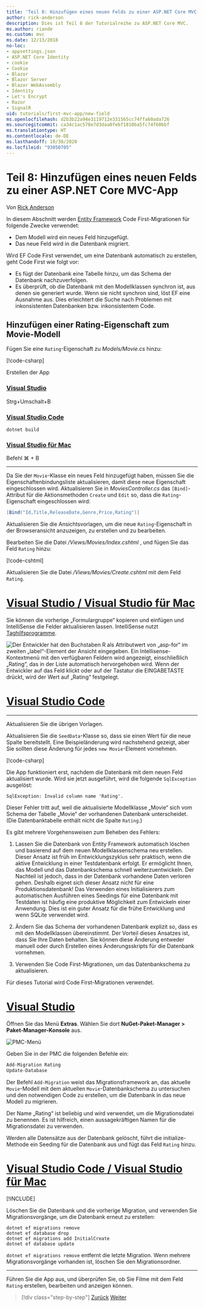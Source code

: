 ```yaml
---
title: 'Teil 8: Hinzufügen eines neuen Felds zu einer ASP.NET Core MVC-App'
author: rick-anderson
description: Dies ist Teil 8 der Tutorialreihe zu ASP.NET Core MVC.
ms.author: riande
ms.custom: mvc
ms.date: 12/13/2018
no-loc:
- appsettings.json
- ASP.NET Core Identity
- cookie
- Cookie
- Blazor
- Blazor Server
- Blazor WebAssembly
- Identity
- Let's Encrypt
- Razor
- SignalR
uid: tutorials/first-mvc-app/new-field
ms.openlocfilehash: d2b3b22a94e3119712e331565cc74ffa60ada726
ms.sourcegitcommit: ca34c1ac578e7d3daa0febf1810ba5fc74f60bbf
ms.translationtype: HT
ms.contentlocale: de-DE
ms.lasthandoff: 10/30/2020
ms.locfileid: "93050705"
---
```

# <a name="part-8-add-a-new-field-to-an-aspnet-core-mvc-app"></a>Teil 8: Hinzufügen eines neuen Felds zu einer ASP.NET Core MVC-App

Von [Rick Anderson](https://twitter.com/RickAndMSFT)

In diesem Abschnitt werden [Entity Framework](/ef/core/get-started/aspnetcore/new-db) Code First-Migrationen für folgende Zwecke verwendet:

* Dem Modell wird ein neues Feld hinzugefügt.
* Das neue Feld wird in die Datenbank migriert.

Wird EF Code First verwendet, um eine Datenbank automatisch zu erstellen, geht Code First wie folgt vor:

* Es fügt der Datenbank eine Tabelle hinzu, um das Schema der Datenbank nachzuverfolgen.
* Es überprüft, ob die Datenbank mit den Modellklassen synchron ist, aus denen sie generiert wurde. Wenn sie nicht synchron sind, löst EF eine Ausnahme aus. Dies erleichtert die Suche nach Problemen mit inkonsistenten Datenbanken bzw. inkonsistentem Code.

## <a name="add-a-rating-property-to-the-movie-model"></a>Hinzufügen einer Rating-Eigenschaft zum Movie-Modell

Fügen Sie eine `Rating`-Eigenschaft zu *Models/Movie.cs* hinzu:

[!code-csharp[](~/tutorials/first-mvc-app/start-mvc/sample/MvcMovie22/Models/MovieDateRating.cs?highlight=13&name=snippet)]

Erstellen der App

### <a name="visual-studio"></a>[Visual Studio](#tab/visual-studio)

 Strg+Umschalt+B

### <a name="visual-studio-code"></a>[Visual Studio Code](#tab/visual-studio-code)

```dotnetcli
dotnet build
```

### <a name="visual-studio-for-mac"></a>[Visual Studio für Mac](#tab/visual-studio-mac)

Befehl ⌘ + B

------

Da Sie der `Movie`-Klasse ein neues Feld hinzugefügt haben, müssen Sie die Eigenschaftenbindungsliste aktualisieren, damit diese neue Eigenschaft eingeschlossen wird. Aktualisieren Sie in *MoviesController.cs* das `[Bind]`-Attribut für die Aktionsmethoden `Create` und `Edit` so, dass die `Rating`-Eigenschaft eingeschlossen wird:

```csharp
[Bind("Id,Title,ReleaseDate,Genre,Price,Rating")]
   ```

Aktualisieren Sie die Ansichtsvorlagen, um die neue `Rating`-Eigenschaft in der Browseransicht anzuzeigen, zu erstellen und zu bearbeiten.

Bearbeiten Sie die Datei */Views/Movies/Index.cshtml* , und fügen Sie das Feld `Rating` hinzu:

[!code-cshtml[](~/tutorials/first-mvc-app/start-mvc/sample/MvcMovie22/Views/Movies/IndexGenreRating.cshtml?highlight=16,38&range=24-64)]

Aktualisieren Sie die Datei */Views/Movies/Create.cshtml* mit dem Feld `Rating`.

# <a name="visual-studio--visual-studio-for-mac"></a>[Visual Studio / Visual Studio für Mac](#tab/visual-studio+visual-studio-mac)

Sie können die vorherige „Formulargruppe“ kopieren und einfügen und IntelliSense die Felder aktualisieren lassen. IntelliSense nutzt [Taghilfsprogramme](xref:mvc/views/tag-helpers/intro).

![Der Entwickler hat den Buchstaben R als Attributwert von „asp-for“ im zweiten „label“-Element der Ansicht eingegeben. Ein Intellisense-Kontextmenü mit den verfügbaren Feldern wird angezeigt, einschließlich „Rating“, das in der Liste automatisch hervorgehoben wird. Wenn der Entwickler auf das Feld klickt oder auf der Tastatur die EINGABETASTE drückt, wird der Wert auf „Rating“ festgelegt.](new-field/_static/cr.png)

# <a name="visual-studio-code"></a>[Visual Studio Code](#tab/visual-studio-code)

<!-- This tab intentionally left blank. -->

---

Aktualisieren Sie die übrigen Vorlagen.

Aktualisieren Sie die `SeedData`-Klasse so, dass sie einen Wert für die neue Spalte bereitstellt. Eine Beispieländerung wird nachstehend gezeigt, aber Sie sollten diese Änderung für jedes `new Movie`-Element vornehmen.

[!code-csharp[](start-mvc/sample/MvcMovie/Models/SeedDataRating.cs?name=snippet1&highlight=6)]

Die App funktioniert erst, nachdem die Datenbank mit dem neuen Feld aktualisiert wurde. Wird sie jetzt ausgeführt, wird die folgende `SqlException` ausgelöst:

`SqlException: Invalid column name 'Rating'.`

Dieser Fehler tritt auf, weil die aktualisierte Modellklasse „Movie“ sich vom Schema der Tabelle „Movie“ der vorhandenen Datenbank unterscheidet. (Die Datenbanktabelle enthält nicht die Spalte `Rating`.)

Es gibt mehrere Vorgehensweisen zum Beheben des Fehlers:

1. Lassen Sie die Datenbank von Entity Framework automatisch löschen und basierend auf dem neuen Modellklassenschema neu erstellen. Dieser Ansatz ist früh im Entwicklungszyklus sehr praktisch, wenn die aktive Entwicklung in einer Testdatenbank erfolgt. Er ermöglicht Ihnen, das Modell und das Datenbankschema schnell weiterzuentwickeln. Der Nachteil ist jedoch, dass in der Datenbank vorhandene Daten verloren gehen. Deshalb eignet sich dieser Ansatz nicht für eine Produktionsdatenbank! Das Verwenden eines Initialisierers zum automatischen Ausführen eines Seedings für eine Datenbank mit Testdaten ist häufig eine produktive Möglichkeit zum Entwickeln einer Anwendung. Dies ist ein guter Ansatz für die frühe Entwicklung und wenn SQLite verwendet wird.

2. Ändern Sie das Schema der vorhandenen Datenbank explizit so, dass es mit den Modellklassen übereinstimmt. Der Vorteil dieses Ansatzes ist, dass Sie Ihre Daten behalten. Sie können diese Änderung entweder manuell oder durch Erstellen eines Änderungsskripts für die Datenbank vornehmen.

3. Verwenden Sie Code First-Migrationen, um das Datenbankschema zu aktualisieren.

Für dieses Tutorial wird Code First-Migrationen verwendet.

# <a name="visual-studio"></a>[Visual Studio](#tab/visual-studio)

Öffnen Sie das Menü **Extras**. Wählen Sie dort **NuGet-Paket-Manager > Paket-Manager-Konsole** aus.

  ![PMC-Menü](adding-model/_static/pmc.png)

Geben Sie in der PMC die folgenden Befehle ein:

```powershell
Add-Migration Rating
Update-Database
```

Der Befehl `Add-Migration` weist das Migrationsframework an, das aktuelle `Movie`-Modell mit dem aktuellen `Movie`-Datenbankschema zu untersuchen und den notwendigen Code zu erstellen, um die Datenbank in das neue Modell zu migrieren.

Der Name „Rating“ ist beliebig und wird verwendet, um die Migrationsdatei zu benennen. Es ist hilfreich, einen aussagekräftigen Namen für die Migrationsdatei zu verwenden.

Werden alle Datensätze aus der Datenbank gelöscht, führt die initialize-Methode ein Seeding für die Datenbank aus und fügt das Feld `Rating` hinzu.

# <a name="visual-studio-code--visual-studio-for-mac"></a>[Visual Studio Code / Visual Studio für Mac](#tab/visual-studio-code+visual-studio-mac)

[!INCLUDE[](~/includes/RP-mvc-shared/sqlite-warn.md)]

Löschen Sie die Datenbank und die vorherige Migration, und verwenden Sie Migrationsvorgänge, um die Datenbank erneut zu erstellen:

```dotnetcli
dotnet ef migrations remove
dotnet ef database drop
dotnet ef migrations add InitialCreate
dotnet ef database update
```

`dotnet ef migrations remove` entfernt die letzte Migration. Wenn mehrere Migrationsvorgänge vorhanden ist, löschen Sie den Migrationsordner.

---
<!-- End of VS tabs -->

Führen Sie die App aus, und überprüfen Sie, ob Sie Filme mit dem Feld `Rating` erstellen, bearbeiten und anzeigen können.

> [!div class="step-by-step"]
> [Zurück](search.md)
> [Weiter](validation.md)
